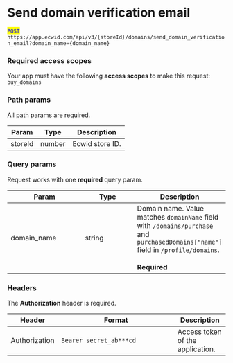 # Send domain verification email

<mark style="color:blue;">`POST`</mark> `https://app.ecwid.com/api/v3/{storeId}/domains/send_domain_verification_email?domain_name={domain_name}`&#x20;

### Required access scopes

Your app must have the following **access scopes** to make this request: `buy_domains`

### Path params

All path params are required.

| Param   | Type   | Description     |
| ------- | ------ | --------------- |
| storeId | number | Ecwid store ID. |

### Query params

Request works with one **required** query param.

<table><thead><tr><th width="179">Param</th><th width="133">Type</th><th>Description</th></tr></thead><tbody><tr><td>domain_name</td><td>string</td><td>Domain name. Value matches <code>domainName</code> field with <code>/domains/purchase</code> and <code>purchasedDomains["name"]</code> field in <code>/profile/domains</code>.<br><br><strong>Required</strong></td></tr></tbody></table>

### Headers

The **Authorization** header is required.

<table><thead><tr><th>Header</th><th width="252">Format</th><th>Description</th></tr></thead><tbody><tr><td>Authorization</td><td><code>Bearer secret_ab***cd</code></td><td>Access token of the application.</td></tr></tbody></table>

